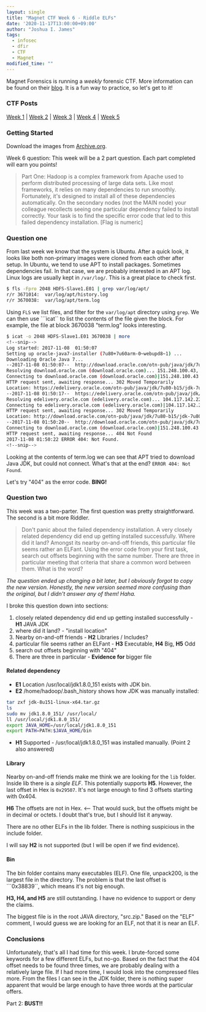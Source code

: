 ```yaml
---
layout: single
title: "Magnet CTF Week 6 - Riddle ELFs"
date: '2020-11-17T13:00:00+09:00'
author: "Joshua I. James"
tags:
  - infosec
  - dfir
  - CTF
  - Magnet
modified_time: ""
---
```

Magnet Forensics is running a *weekly* forensic CTF. More information can be found on their [blog](https://www.magnetforensics.com/blog/magnet-weekly-ctf-challenge/). It is a fun way to practice, so let's get to it!

### CTF Posts

[Week 1](https://dfir.science/2020/10/Magnet-CTF-Week-1-Timestamps-of-doom.html) | [Week 2](https://dfir.science/2020/10/Magnet-CTF-Week-2-URLs-in-Pictures-in-Pictures.html) | [Week 3](https://dfir.science/2020/10/Magnet-CTF-Week-3-Failed-connections.html) | [Week 4](https://dfir.science/2020/11/Magnet-CTF-Week-4-GUIDSWAP-and-drop.html) | [Week 5](https://dfir.science/2020/11/Magnet-CTF-Week-5-HDFS.html)

### Getting Started

Download the images from [Archive.org](https://archive.org/details/Case2-HDFS).

Week 6 question:
This week will be a 2 part question. Each part completed will earn you points!

> Part One: Hadoop is a complex framework from Apache used to perform distributed processing of large data sets. Like most frameworks, it relies on many dependencies to run smoothly. Fortunately, it's designed to install all of these dependencies automatically. On the secondary nodes (not the MAIN node) your colleague recollects seeing one particular dependency failed to install correctly. Your task is to find the specific error code that led to this failed dependency installation. [Flag is numeric]

### Question one

From last week we know that the system is Ubuntu. After a quick look, it looks like both non-primary images were cloned from each other after setup. In Ubuntu, we tend to use APT to install packages. Sometimes dependencies fail. In that case, we are probably interested in an APT log. Linux logs are usually kept in ```/var/log/```. This is a great place to check first.

```bash
$ fls -Fpro 2048 HDFS-Slave1.E01 | grep var/log/apt/
r/r 3671014:  var/log/apt/history.log
r/r 3670038:  var/log/apt/term.log
```

Using ```FLS``` we list files, and filter for the ```var/log/apt``` directory using ```grep```. We can then use ```icat`` to list the contents of the file given the block. For example, the file at block 3670038 "term.log" looks interesting.

```bash
$ icat -o 2048 HDFS-Slave1.E01 3670038 | more
<!--snip-->
Log started: 2017-11-08  01:50:07
Setting up oracle-java7-installer (7u80+7u60arm-0~webupd8~1) ...
Downloading Oracle Java 7...
--2017-11-08 01:50:07--  http://download.oracle.com/otn-pub/java/jdk/7u80-b15/jdk-7u80-linux-x64.tar.gz
Resolving download.oracle.com (download.oracle.com)... 151.248.100.43, 151.248.100.33
Connecting to download.oracle.com (download.oracle.com)|151.248.100.43|:80... connected.
HTTP request sent, awaiting response... 302 Moved Temporarily
Location: https://edelivery.oracle.com/otn-pub/java/jdk/7u80-b15/jdk-7u80-linux-x64.tar.gz [following]
--2017-11-08 01:50:17--  https://edelivery.oracle.com/otn-pub/java/jdk/7u80-b15/jdk-7u80-linux-x64.tar.gz
Resolving edelivery.oracle.com (edelivery.oracle.com)... 104.117.142.224, 2a02:26f0:c00:48f::2d3e, 2a02:26f0:c00:4bd::2d3e
Connecting to edelivery.oracle.com (edelivery.oracle.com)|104.117.142.224|:443... connected.
HTTP request sent, awaiting response... 302 Moved Temporarily
Location: http://download.oracle.com/otn-pub/java/jdk/7u80-b15/jdk-7u80-linux-x64.tar.gz?AuthParam=1510098741_f9941383709eb00c84f24bce765baa81 [following]
--2017-11-08 01:50:20--  http://download.oracle.com/otn-pub/java/jdk/7u80-b15/jdk-7u80-linux-x64.tar.gz?AuthParam=1510098741_f9941383709eb00c84f24bce765baa81
Connecting to download.oracle.com (download.oracle.com)|151.248.100.43|:80... connected.
HTTP request sent, awaiting response... 404 Not Found
2017-11-08 01:50:22 ERROR 404: Not Found.
<!--snip-->
```

Looking at the contents of term.log we can see that APT tried to download Java JDK, but could not connect. What's that at the end? ```ERROR 404: Not Found```.

Let's try "404" as the error code. **BING!**

### Question two

This week was a two-parter. The first question was pretty straightforward. The second is a bit more Riddler.

> Don't panic about the failed dependency installation. A very closely related dependency did end up getting installed successfully. Where did it land? Amongst its nearby on-and-off friends, this particular file seems rather an ELFant. Using the error code from your first task, search out offsets beginning with the same number. There are three in particular meeting that criteria that share a common word between them. What is the word?


*The question ended up changing a bit later, but I obviously forgot to copy the new version. Honestly, the new version seemed more confusing than the original, but I didn't answer any of them! Haha.*

I broke this question down into sections:

1. closely related dependency did end up getting installed successfully - **H1** JAVA JDK
2. where did it land? - "install location"
3. Nearby on-and-off friends - **H2** Libraries / Includes?
4. particular file seems rather an ELFant - **H3** Executable, **H4** Big, **H5** Odd
5. search out offsets beginning with "404"
6. There are three in particular - **Evidence for** bigger file


#### Related dependency

* **E1** Location /usr/local/jdk1.8.0_151 exists with JDK bin.
* **E2** /home/hadoop/.bash_history shows how JDK was manually installed:

```bash
tar zxf jdk-8u151-linux-x64.tar.gz 
ls
sudo mv jdk1.8.0_151/ /usr/local/
ll /usr/local/jdk1.8.0_151/
export JAVA_HOME=/usr/local/jdk1.8.0_151
export PATH=PATH:$JAVA_HOME/bin
```

* **H1** Supported - /usr/local/jdk1.8.0_151 was installed manually. (Point 2 also answered)

#### Library

Nearby on-and-off friends make me think we are looking for the ```lib``` folder. Inside lib there is a *single ELF*. This potentially supports **H5**. However, the last offset in Hex is ```0x29507```. It's not large enough to find 3 offsets starting with 0x404.

**H6** The offsets are not in Hex. <-- That would suck, but the offsets might be in decimal or octets. I doubt that's true, but I should list it anyway.

There are no other ELFs in the lib folder. There is nothing suspicious in the include folder.

I will say **H2** is not supported (but I will be open if we find evidence).

#### Bin

The bin folder contains many executables (ELF). One file, unpack200, is the largest file in the directory. The problem is that the last offset is ```0x38839``, which means it's not big enough.

**H3, H4, and H5** are still outstanding. I have no evidence to support or deny the claims.

The biggest file is in the root JAVA directory, "src.zip." Based on the "ELF" comment, I would guess we are looking for an ELF, not that it is near an ELF.

### Conclusions

Unfortunately, that's all I had time for this week. I brute-forced some keywords for a few different ELFs, but no-go. Based on the fact that the 404 offset needs to be found three times, we are probably dealing with a relatively large file. If I had more time, I would look into the compressed files more. From the files I can see in the JDK folder, there is nothing super apparent that would be large enough to have three words at the particular offers.

Part 2: **BUST!!**